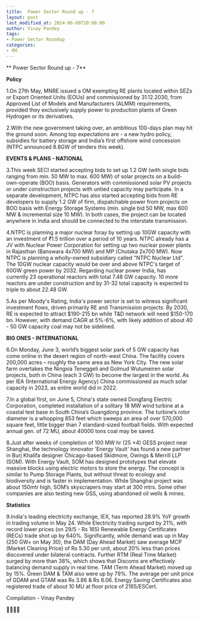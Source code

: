 ```yaml
---
title:  Power Sector Round up - 7
layout: post
last_modified_at: 2024-06-09T20:08:00
author: Vinay Pandey
tags:
- Power Sector Roundup
categories:
- दीर्घ
---
```

** Power Sector Round up - 7**

**Policy**

1.On 27th May, MNRE issued a OM exempting RE plants located within SEZs or Export Oriented Units (EOUs) and commissioned by 31.12.2030, from Approved List of Models and Manufacturers (ALMM) requirements, provided they exclusively supply power to production plants of Green Hydrogen or its derivatives. 

2.With the new government taking over, an ambitious 100-days plan may hit the ground soon. Among top expectations are - a new hydro policy, subsidies for battery storage and India’s first offshore wind concession (NTPC announced 8.8GW of tenders this week). 

**EVENTS & PLANS - NATIONAL**

3.This week SECI started accepting bids to set up 1.2 GW (with single bids ranging from min. 50 MW to max. 600 MW) of solar projects on a build-own-operate (BOO) basis. Generators with commissioned solar PV projects or under construction projects with untied capacity may participate. In a separate development, NTPC has also started accepting bids from RE developers to supply 1.2 GW of firm, dispatchable power from projects on BOO basis with Energy Storage Systems (min. single bid 50 MW, max 600 MW & incremental size 10 MW). In both cases, the project can be located anywhere in India and should be connected to the interstate transmission. 

4.NTPC is planning a major nuclear foray by setting up 10GW capacity with an investment of ₹1.5 trillion over a period of 10 years. NTPC already has a JV with Nuclear Power Corporation for setting up two nuclear power plants in Rajasthan (Banswara 4x700 MW) and MP (Chutaka 2x700 MW). Now NTPC is planning a wholly-owned subsidiary called "NTPC Nuclear Ltd". The 10GW nuclear capacity would be over and above NTPC's target of 60GW green power by 2032. Regarding nuclear power India, has currently 23 operational reactors with total 7.48 GW capacity. 10 more reactors are under construction and by 31-32 total capacity is expected to triple to about 22.48 GW. 

5.As per Moody's Rating, India's power sector is set to witness significant investment flows, driven primarily RE and Transmission projects. By 2030, RE is expected to attract $190-215 bn while T&D network will need $150-170 bn. However, with demand CAGR at 5%-6%, with likely addition of about 40 - 50 GW capacity coal may not be sidelined.

**BIG ONES  - INTERNATIONAL**

6.On Monday, June 3, world’s biggest solar park of 5 GW capacity has come online in the desert region of north-west China. The facility covers 200,000 acres – roughly the same area as New York City. The new solar farm overtakes the Ningxia Teneggeli and Golmud Wutumeiren solar projects, both in China (each 3 GW) to become the largest in the world. As per IEA (International Energy Agency) China commissioned as much solar capacity in 2023, as entire world did in 2022.

7.In a global first, on June 5, China's state owned Dongfang Electric Corporation, completed installation of a solitary 18 MW wind turbine at a coastal test base in South China’s Guangdong province. The turbine’s rotor diameter is a whopping 853 feet which sweeps an area of over 570,000 square feet, little bigger than 7 standard-sized football fields. With expected annual gen. of 72 MU, about 40000 tons coal may be saved.

8.Just after weeks of completion of 100 MW hr (25 ×4) GESS project near Shanghai, the technology innovator 'Energy Vault' has found a new partner in Burj Khalifa designer Chicago-based Skidmore, Owings & Merrill LLP (SOM). With Energy Vault, SOM  has designed prototypes that elevate massive blocks using electric motors to store the energy. The concept is similar to Pump Storage Plants, but without threat to ecology and biodiversity and is faster in implementation. While Shanghai project was about 150mtr high, SOM’s skyscrapers may start at 300 mtrs. Some other companies are also testing new GSS, using abandoned oil wells & mines. 

**Statistics**

9.India's leading electricity exchange, IEX,  has reported 28.9% YoY growth in trading volume in May 24. While Electricity trading surged by 21%, with record lower prices (on 29/5 - Rs 165)  Renewable Energy Certificates (RECs) trade shot up by 640%. Significantly, while demand was up in May (250 GW+ on May 30), the DAM (Day Ahead Market) saw average MCP (Market Clearing Price) of Rs 5.30 per unit, about 20% less than prices discovered under bilateral contracts. Further RTM (Real Time Market) surged by more than 38%, which shows that Discoms are effectively balancing demand supply in real time. TAM (Term Ahead Market) moved up by 15%. Green DAM & TAM also were up by 79%. The average per unit price of GDAM and GTAM was Rs 3.86 & Rs 8.06. Energy Saving Certificates also registered trade of about 10 MU at floor price of 2165/ESCert. 

Compilation - Vinay Pandey

🙏🙏🙏🙏


